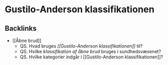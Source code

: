 # Gustilo-Anderson klassifikationen

## Backlinks
* [[Åbne brud]]
	* QS. Hvad bruges *[[Gustilo-Anderson klassifikationen]]* til? 
	* QS. Hvilke *klassifikation af åbne brud* bruges i sundhedsvæsenet? 
	* QS. Hvilke kategorier indgår i [[Gustilo-Anderson klassifikationen]]?

<!-- {BearID:43C0924C-FB38-4F52-A30A-3319BFFBBFDE-7035-000022EAFB06C4CD} -->
